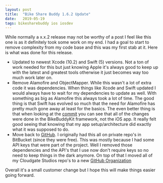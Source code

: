 ```yaml
---
layout: post
title:  "Bike Share Buddy 1.6.2 Update"
date:   2019-05-19
tags: bikesharebuddy ios iosdev
---
```

While normally a x.x.2 release may not be worthy of a post I feel like this one is as it definitely took some work on my end. I had a goal to start to remove complexity from my code base and this was my first stab at it. Here is what was done for this release.

* Updated to newest Xcode (10.2) and Swift (5) versions. Not a ton of work needed for this but just knowing Apple it's always good to keep up with the latest and greatest tools otherwise it just becomes way too much work later on.
* Remove Alamofire and ObjectMapper. While this wasn't a lot of extra code it was dependencies. When things like Xcode and Swift updated I would always have to wait for my dependencies to update as well. With something as big as Alamofire this always took a lot of time. The good thing is that Swift has evolved so much that the need for Alamofire has pretty much gone away at least for the basics. The even better thing is that when looking at the [commit](https://github.com/CloudgateStudios/BikeBuddy/commit/218e022b2d0f9a24a84a04ef788c239292d88703) you can see that all of the changes were done in the BikeBuddyKit framework, not the iOS app. It really felt good seeing that knowing that my app setup/architecture did exactly what it was supposed to do.
* Move back to [GitHub](https://github.com/CloudgateStudios/BikeBuddy). I originally had this all on private repo's in BitBucket (since they were free). This was mostly because I had some API keys that were part of the project. Well I removed those dependencies and the API's that I use now don't require keys so no need to keep things in the dark anymore. On top of that I moved all of my Cloudgate Studios repo's to a new [GitHub Organization](https://github.com/CloudgateStudios)

Overall it's a small customer change but I hope this will make things easier going forward.
